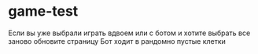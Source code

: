 # game-test

Если вы уже выбрали играть вдвоем или с ботом и хотите выбрать все заново обновите страницу
Бот ходит в рандомно пустые клетки
